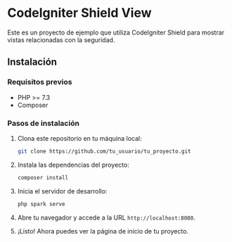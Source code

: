 # CodeIgniter Shield View

Este es un proyecto de ejemplo que utiliza CodeIgniter Shield para mostrar vistas relacionadas con la seguridad.

## Instalación

### Requisitos previos

- PHP >= 7.3
- Composer

### Pasos de instalación

1. Clona este repositorio en tu máquina local:

   ```bash
   git clone https://github.com/tu_usuario/tu_proyecto.git
   ```

2. Instala las dependencias del proyecto:

   ```bash
   composer install
   ```

3. Inicia el servidor de desarrollo:

   ```bash
   php spark serve
   ```

4. Abre tu navegador y accede a la URL `http://localhost:8080`.
5. ¡Listo! Ahora puedes ver la página de inicio de tu proyecto.
